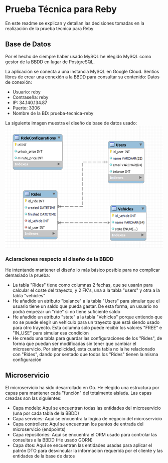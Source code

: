 # Prueba Técnica para Reby
En este readme se explican y detallan las decisiones tomadas en la realización de la prueba técnica para Reby

## Base de Datos
Por el hecho de siempre haber usado MySQL he elegido MySQL como gestor de la BBDD en lugar de PostgreSQL.

La aplicación se conecta a una instancia MySQL en Google Cloud. Sentios libres de crear una conexión a la BBDD para consultar su contenido:
Datos de conexión:
* Usuario: reby
* Contraseña: reby
* IP: 34.140.134.87
* Puerto: 3306
* Nombre de la BD: prueba-tecnica-reby

La siguiente imagen muestra el diseño de base de datos usado:
![Image text](https://github.com/Blorks/prueba-tecnica-reby/blob/develop/cmd/server/bd_design_v2.png)

### Aclaraciones respecto al diseño de la BBDD
He intentando mantener el diseño lo más básico posible para no complicar demasiado la prueba:

* La tabla "Rides" tiene como columnas 2 fechas, que se usarán para calcular el coste del trayecto, y 2 FK's, una a la tabla "users" y otra a la tabla "vehicles"
* He añadido un atributo "balance" a la tabla "Users" para simular que el usuario tiene un saldo que pueda gastar. De esta forma, un usuario no podrá empezar un "ride" si no tiene suficiente saldo
* He añadido un atributo "state" a la tabla "Vehicles" porque entiendo que no se puede elegir un vehiculo para un trayecto que está siendo usado para otro trayecto. Esta columna sólo puede recibir los valores "FREE" e "IN_USE" para simular esa condición
* He creado una tabla para guardar las configuraciones de los "Rides", de forma que puedan ser modificadas sin tener que cambiar el microservicio. Por simplicidad, esta cuarta tabla no la he relacionado con "Rides", dando por sentado que todos los "Rides" tienen la misma configuración

## Microservicio
El microservicio ha sido desarrollado en Go. He elegido una estructura por capas para mantener cada "función" del totalmente aislada. Las capas creadas son las siguientes:
* Capa models: Aquí se encuentran todas las entidades del microservicio (una por cada tabla de la BBDD)
* Capa services: Aquí se encuentra la lógica de negocio del microservicio
* Capa controllers: Aquí se encuentran los puntos de entrada del microservicio (endpoints)
* Capa repositories: Aquí se encuentra el ORM usado para controlar las consultas a la BBDD (He usado GORN)
* Capa dtos: Aquí se encuentran las entidades usadas para aplicar el patrón DTO para desvincular la información requerida por el cliente y las entidades de la base de datos
